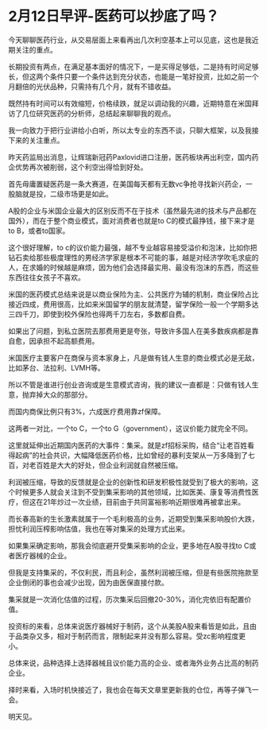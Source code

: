 # 2月12日早评-医药可以抄底了吗？

今天聊聊医药行业，从交易层面上来看再出几次利空基本上可以见底，这也是我近期关注的重点。

长期投资有两点，在满足基本面好的情况下，一是买得足够低，二是持有时间足够长，但这两个条件只要一个条件达到充分状态，也能是一笔好投资，比如之前一个月翻倍的光伏品种，只需持有几个月，就有不错收益。

既然持有时间可以有效缩短，价格续跌，就足以调动我的兴趣，近期特意在米国拜访了几位研究医药的分析师，总结起来聊聊我的观点。

我一向致力于把行业讲给小白听，所以太专业的东西不谈，只聊大框架，以及我接下来的关注重点。

昨天药监局出消息，让辉瑞新冠药Paxlovid进口注册，医药板块再出利空，国内药企优势再次被削弱，这个利空出得恰到好处。

首先毋庸置疑医药是一条大赛道，在美国每天都有无数vc争抢寻找新兴药企，一股脑就是投，二级市场更是如此。

A股的企业与米国企业最大的区别反而不在于技术（虽然最先进的技术与产品都在国外），而在于整个商业模式，面对消费者也就是to C的模式最挣钱，接下来才是to B，或者to国家。

这个很好理解，to c的议价能力最强，越不专业越容易接受溢价和泡沫，比如你把钻石卖给那些极度理性的男经济学家是根本不可能的事，越是对经济学吹毛求疵的人，在求婚的时候越是麻烦，因为他们会选择最实用、最没有泡沫的东西，而这些东西往往女孩子不喜欢。

米国的医药模式总结来说是以商业保险为主、公共医疗为辅的机制，商业保险占比接近四成，费用很高，比如来米国留学的朋友就清楚，留学保险一般一个学期多达三四千刀，即使到校外保险也得两千刀左右，多数都自费。

如果出了问题，到私立医院去那费用更是夸张，导致许多国人在美多数疾病都是靠自愈，因承担不起高额费用。

米国医疗主要客户在商保与资本家身上，凡是做有钱人生意的商业模式必是无敌，比如茅台、法拉利、LVMH等。

所以不管是谁进行创业咨询或是生意模式咨询，我的建议一直都是：只做有钱人生意，抛弃掉大众的那部分。

而国内商保比例只有3%，六成医疗费用靠zf保障。

这两者一对比，一个to C，一个to G（government），这议价能力就完全不同。

这里就延伸出近期国内医药的大事件：集采。就是zf招标采购，结合“让老百姓看得起病”的社会共识，大幅降低医药价格，比如曾经的暴利支架从一万多降到了七百，对老百姓是大大的好处，但企业利润就自然被压缩。

利润被压缩，导致的反馈就是企业的创新性和研发积极性就受到了极大的影响，这个时候更多人就会关注到不受到集采影响的其他领域，比如医美、康复等消费性医疗，但这在21年炒过一次业绩，目前由于共同富裕影响近期很难再被拿出来。

而长春高新的生长激素就属于一个毛利极高的业务，近期受到集采影响股价大跌，担忧利润压榨影响估值，我也在等对集采的处理方式出来。

如果集采确定影响，那我会彻底避开受集采影响的企业，更多地在A股寻找to C或者医疗器械的企业。

但我是支持集采的，不仅利民，而且利企，虽然利润被压缩，但是有些医院拖款至企业倒闭的事也会减少出现，因为由医保直接付款。

集采就是一次消化估值的过程，历次集采后回撤20-30%，消化完依旧有配置价值。

投资标的来看，总体来说医疗器械好于制药，这个从美股A股来看皆是如此，且由于品类杂又多，相对于制药而言，限制起来并没有那么容易。受zc影响程度更小。

总体来说，品种选择上选择器械且议价能力高的企业、或者海外业务占比高的制药企业。

择时来看，入场时机快接近了，我也会在每天文章里更新我的仓位，再等子弹飞一会。

明天见。